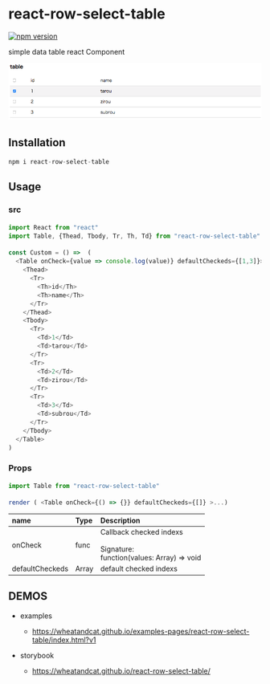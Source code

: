 # react-row-select-table

[![npm version](https://badge.fury.io/js/react-row-select-table.svg)](https://badge.fury.io/js/react-row-select-table)

simple data table react Component

![image](./doc/image.png)



## Installation
```js
npm i react-row-select-table
```

## Usage

### src
```js
import React from "react"
import Table, {Thead, Tbody, Tr, Th, Td} from "react-row-select-table"

const Custom = () =>  (
  <Table onCheck={value => console.log(value)} defaultCheckeds={[1,3]}>
    <Thead>
      <Tr>
        <Th>id</Th>
        <Th>name</Th>
      </Tr>
    </Thead>
    <Tbody>
      <Tr>
        <Td>1</Td>
        <Td>tarou</Td>
      </Tr>
      <Tr>
        <Td>2</Td>
        <Td>zirou</Td>
      </Tr>
      <Tr>
        <Td>3</Td>
        <Td>subrou</Td>
      </Tr>
    </Tbody>
  </Table>
)
```

### Props
```js
import Table from "react-row-select-table"

render ( <Table onCheck={() => {}} defaultCheckeds={[]} >...)
```

|name|Type|Description|
|:---|:---|:---|
|onCheck|func|Callback checked indexs <br><br>Signature:<br> function(values: Array<number>) => void|
|defaultCheckeds|Array<number>|default checked indexs|

## DEMOS
* examples
  * https://wheatandcat.github.io/examples-pages/react-row-select-table/index.html?v1

* storybook
  * https://wheatandcat.github.io/react-row-select-table/
